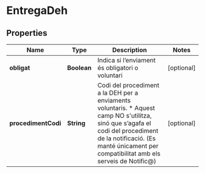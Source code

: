 # EntregaDeh

## Properties
Name | Type | Description | Notes
------------ | ------------- | ------------- | -------------
**obligat** | **Boolean** | Indica si l’enviament és obligatori o voluntari |  [optional]
**procedimentCodi** | **String** | Codi del procediment a la DEH per a enviaments voluntaris.  * Aquest camp NO s&#x27;utilitza, sinó que s’agafa el codi del procediment de la notificació. (Es manté únicament per compatibilitat amb els serveis de Notific@) |  [optional]
